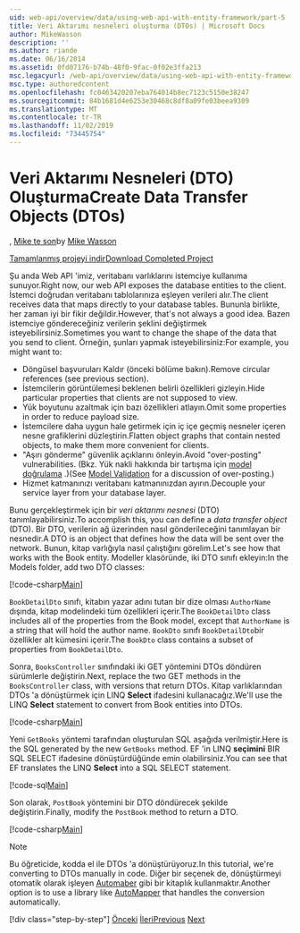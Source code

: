 ```yaml
---
uid: web-api/overview/data/using-web-api-with-entity-framework/part-5
title: Veri Aktarımı nesneleri oluşturma (DTOs) | Microsoft Docs
author: MikeWasson
description: ''
ms.author: riande
ms.date: 06/16/2014
ms.assetid: 0fd07176-b74b-48f0-9fac-0f02e3ffa213
msc.legacyurl: /web-api/overview/data/using-web-api-with-entity-framework/part-5
msc.type: authoredcontent
ms.openlocfilehash: fc0463420207eba764014b8ec7123c5150e38247
ms.sourcegitcommit: 84b1681d4e6253e30468c8df8a09fe03beea9309
ms.translationtype: MT
ms.contentlocale: tr-TR
ms.lasthandoff: 11/02/2019
ms.locfileid: "73445754"
---
```

# <a name="create-data-transfer-objects-dtos"></a><span data-ttu-id="3a448-102">Veri Aktarımı Nesneleri (DTO) Oluşturma</span><span class="sxs-lookup"><span data-stu-id="3a448-102">Create Data Transfer Objects (DTOs)</span></span>

<span data-ttu-id="3a448-103">, [Mike te son](https://github.com/MikeWasson)</span><span class="sxs-lookup"><span data-stu-id="3a448-103">by [Mike Wasson](https://github.com/MikeWasson)</span></span>

[<span data-ttu-id="3a448-104">Tamamlanmış projeyi indir</span><span class="sxs-lookup"><span data-stu-id="3a448-104">Download Completed Project</span></span>](https://github.com/MikeWasson/BookService)

<span data-ttu-id="3a448-105">Şu anda Web API 'imiz, veritabanı varlıklarını istemciye kullanıma sunuyor.</span><span class="sxs-lookup"><span data-stu-id="3a448-105">Right now, our web API exposes the database entities to the client.</span></span> <span data-ttu-id="3a448-106">İstemci doğrudan veritabanı tablolarınıza eşleyen verileri alır.</span><span class="sxs-lookup"><span data-stu-id="3a448-106">The client receives data that maps directly to your database tables.</span></span> <span data-ttu-id="3a448-107">Bununla birlikte, her zaman iyi bir fikir değildir.</span><span class="sxs-lookup"><span data-stu-id="3a448-107">However, that's not always a good idea.</span></span> <span data-ttu-id="3a448-108">Bazen istemciye göndereceğiniz verilerin şeklini değiştirmek isteyebilirsiniz.</span><span class="sxs-lookup"><span data-stu-id="3a448-108">Sometimes you want to change the shape of the data that you send to client.</span></span> <span data-ttu-id="3a448-109">Örneğin, şunları yapmak isteyebilirsiniz:</span><span class="sxs-lookup"><span data-stu-id="3a448-109">For example, you might want to:</span></span>

- <span data-ttu-id="3a448-110">Döngüsel başvuruları Kaldır (önceki bölüme bakın).</span><span class="sxs-lookup"><span data-stu-id="3a448-110">Remove circular references (see previous section).</span></span>
- <span data-ttu-id="3a448-111">İstemcilerin görüntülemesi beklenen belirli özellikleri gizleyin.</span><span class="sxs-lookup"><span data-stu-id="3a448-111">Hide particular properties that clients are not supposed to view.</span></span>
- <span data-ttu-id="3a448-112">Yük boyutunu azaltmak için bazı özellikleri atlayın.</span><span class="sxs-lookup"><span data-stu-id="3a448-112">Omit some properties in order to reduce payload size.</span></span>
- <span data-ttu-id="3a448-113">İstemcilere daha uygun hale getirmek için iç içe geçmiş nesneler içeren nesne grafiklerini düzleştirin.</span><span class="sxs-lookup"><span data-stu-id="3a448-113">Flatten object graphs that contain nested objects, to make them more convenient for clients.</span></span>
- <span data-ttu-id="3a448-114">"Aşırı gönderme" güvenlik açıklarını önleyin.</span><span class="sxs-lookup"><span data-stu-id="3a448-114">Avoid "over-posting" vulnerabilities.</span></span> <span data-ttu-id="3a448-115">(Bkz. Yük nakli hakkında bir tartışma için [model doğrulama](../../formats-and-model-binding/model-validation-in-aspnet-web-api.md) .)</span><span class="sxs-lookup"><span data-stu-id="3a448-115">(See [Model Validation](../../formats-and-model-binding/model-validation-in-aspnet-web-api.md) for a discussion of over-posting.)</span></span>
- <span data-ttu-id="3a448-116">Hizmet katmanınızı veritabanı katmanınızdan ayırın.</span><span class="sxs-lookup"><span data-stu-id="3a448-116">Decouple your service layer from your database layer.</span></span>

<span data-ttu-id="3a448-117">Bunu gerçekleştirmek için bir *veri aktarımı nesnesi* (DTO) tanımlayabilirsiniz.</span><span class="sxs-lookup"><span data-stu-id="3a448-117">To accomplish this, you can define a *data transfer object* (DTO).</span></span> <span data-ttu-id="3a448-118">Bir DTO, verilerin ağ üzerinden nasıl gönderileceğini tanımlayan bir nesnedir.</span><span class="sxs-lookup"><span data-stu-id="3a448-118">A DTO is an object that defines how the data will be sent over the network.</span></span> <span data-ttu-id="3a448-119">Bunun, kitap varlığıyla nasıl çalıştığını görelim.</span><span class="sxs-lookup"><span data-stu-id="3a448-119">Let's see how that works with the Book entity.</span></span> <span data-ttu-id="3a448-120">Modeller klasöründe, iki DTO sınıfı ekleyin:</span><span class="sxs-lookup"><span data-stu-id="3a448-120">In the Models folder, add two DTO classes:</span></span>

[!code-csharp[Main](part-5/samples/sample1.cs)]

<span data-ttu-id="3a448-121">`BookDetailDto` sınıfı, kitabın yazar adını tutan bir dize olması `AuthorName` dışında, kitap modelindeki tüm özellikleri içerir.</span><span class="sxs-lookup"><span data-stu-id="3a448-121">The `BookDetailDto` class includes all of the properties from the Book model, except that `AuthorName` is a string that will hold the author name.</span></span> <span data-ttu-id="3a448-122">`BookDto` sınıfı `BookDetailDto`bir özellikler alt kümesini içerir.</span><span class="sxs-lookup"><span data-stu-id="3a448-122">The `BookDto` class contains a subset of properties from `BookDetailDto`.</span></span>

<span data-ttu-id="3a448-123">Sonra, `BooksController` sınıfındaki iki GET yöntemini DTOs döndüren sürümlerle değiştirin.</span><span class="sxs-lookup"><span data-stu-id="3a448-123">Next, replace the two GET methods in the `BooksController` class, with versions that return DTOs.</span></span> <span data-ttu-id="3a448-124">Kitap varlıklarından DTOs 'a dönüştürmek için LINQ **Select** ifadesini kullanacağız.</span><span class="sxs-lookup"><span data-stu-id="3a448-124">We'll use the LINQ **Select** statement to convert from Book entities into DTOs.</span></span>

[!code-csharp[Main](part-5/samples/sample2.cs)]

<span data-ttu-id="3a448-125">Yeni `GetBooks` yöntemi tarafından oluşturulan SQL aşağıda verilmiştir.</span><span class="sxs-lookup"><span data-stu-id="3a448-125">Here is the SQL generated by the new `GetBooks` method.</span></span> <span data-ttu-id="3a448-126">EF 'in LINQ **seçimini** BIR SQL SELECT ifadesine dönüştürdüğünde emin olabilirsiniz.</span><span class="sxs-lookup"><span data-stu-id="3a448-126">You can see that EF translates the LINQ **Select** into a SQL SELECT statement.</span></span>

[!code-sql[Main](part-5/samples/sample3.sql)]

<span data-ttu-id="3a448-127">Son olarak, `PostBook` yöntemini bir DTO döndürecek şekilde değiştirin.</span><span class="sxs-lookup"><span data-stu-id="3a448-127">Finally, modify the `PostBook` method to return a DTO.</span></span>

[!code-csharp[Main](part-5/samples/sample4.cs)]

> [!NOTE]
> <span data-ttu-id="3a448-128">Bu öğreticide, kodda el ile DTOs 'a dönüştürüyoruz.</span><span class="sxs-lookup"><span data-stu-id="3a448-128">In this tutorial, we're converting to DTOs manually in code.</span></span> <span data-ttu-id="3a448-129">Diğer bir seçenek de, dönüştürmeyi otomatik olarak işleyen [Automaber](http://automapper.org/) gibi bir kitaplık kullanmaktır.</span><span class="sxs-lookup"><span data-stu-id="3a448-129">Another option is to use a library like [AutoMapper](http://automapper.org/) that handles the conversion automatically.</span></span>
> 
> [!div class="step-by-step"]
> <span data-ttu-id="3a448-130">[Önceki](part-4.md)
> [İleri](part-6.md)</span><span class="sxs-lookup"><span data-stu-id="3a448-130">[Previous](part-4.md)
[Next](part-6.md)</span></span>
